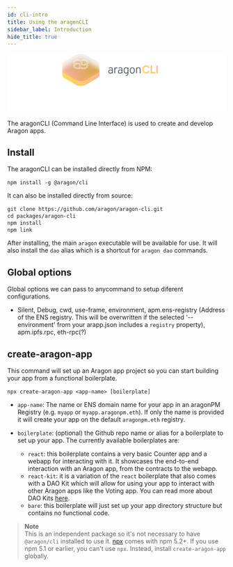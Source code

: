```yaml
---
id: cli-intro
title: Using the aragonCLI
sidebar_label: Introduction
hide_title: true
---
```


[//]: # "TODO: write global options"

![](/docs/assets/brand/aragoncli.png)

The aragonCLI (Command Line Interface) is used to create and develop Aragon apps.

## Install

The aragonCLI can be installed directly from NPM:

```
npm install -g @aragon/cli
```

It can also be installed directly from source:

```
git clone https://github.com/aragon/aragon-cli.git
cd packages/aragon-cli
npm install
npm link
```

After installing, the main `aragon` executable will be available for use. It will also install the `dao` alias which is a shortcut for `aragon dao` commands.

## Global options

Global options we can pass to anycommand to setup diferent configurations.

- Silent, Debug, cwd, use-frame, environment, apm.ens-registry (Address of the ENS registry. This will be overwritten if the selected '--environment' from your arapp.json includes a `registry` property), apm.ipfs.rpc, eth-rpc(?)


## create-aragon-app

This command will set up an Aragon app project so you can start building your app from a functional boilerplate.

```
npx create-aragon-app <app-name> [boilerplate]
```

- `app-name`: The name or ENS domain name for your app in an aragonPM Registry (e.g. `myapp` or `myapp.aragonpm.eth`). If only the name is provided it will create your app on the default `aragonpm.eth` registry.

- `boilerplate`: (optional) the Github repo name or alias for a boilerplate to set up your app. The currently available boilerplates are:

	- `react`: this boilerplate contains a very basic Counter app and a webapp for interacting with it. It showcases the end-to-end interaction with an Aragon app, from the contracts to the webapp.
	- `react-kit`: it is a variation of the `react` boilerplate that also comes with a DAO Kit which will allow for using your app to interact with other Aragon apps like the Voting app. You can read more about DAO Kits [here](https://github.com/aragon/hack/blob/master/docs/kits-intro.md).
	- `bare`: this boilerplate will just set up your app directory structure but contains no functional code.

> **Note**<br>
> This is an independent package so it's not necessary to have `@aragon/cli` installed to use it.
> [npx](https://medium.com/@maybekatz/introducing-npx-an-npm-package-runner-55f7d4bd282b) comes with npm 5.2+. If you use npm 5.1 or earlier, you can't use `npx`. Instead, install `create-aragon-app` globally.
